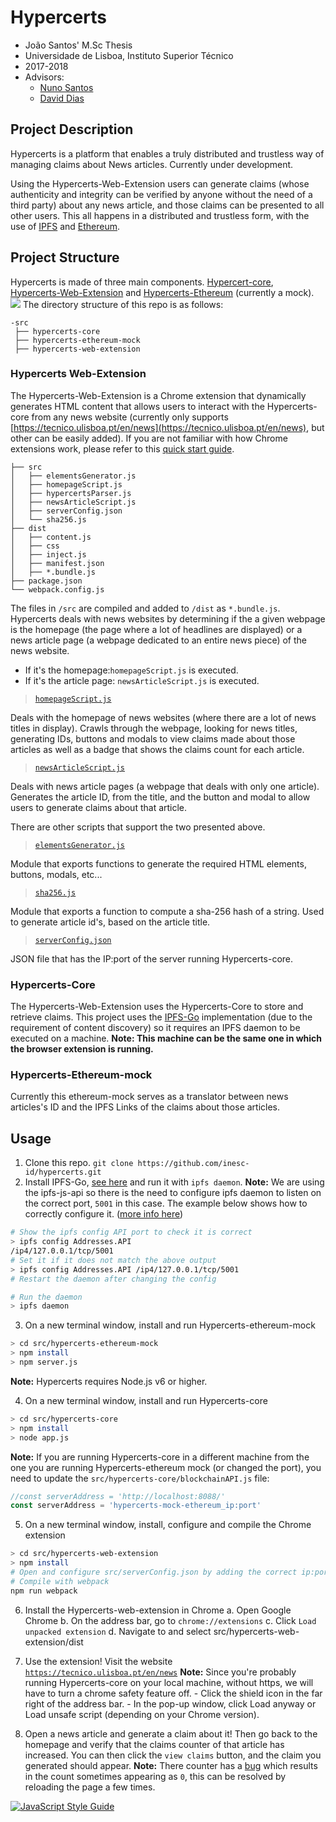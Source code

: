 # Hypercerts

- João Santos' M.Sc Thesis
- Universidade de Lisboa, Instituto Superior Técnico
- 2017-2018
- Advisors: 
  - [Nuno Santos](http://www.gsd.inesc-id.pt/~nsantos/)
  - [David Dias](http://daviddias.me/)

## Project Description

Hypercerts is a platform that enables a truly distributed and trustless way of managing claims about News articles.
Currently under development.

Using the Hypercerts-Web-Extension users can generate claims  (whose authenticity and integrity can be verified by anyone without the need of a third party) about any news article, and those claims can be presented to all other users. This all happens in a distributed and trustless form, with the use of [IPFS](https://ipfs.io) and [Ethereum](https://www.ethereum.org).

## Project Structure
Hypercerts is made of three main components. [Hypercert-core](https://github.com/inesc-id/hypercerts/tree/master/src/hypercerts-core), [Hypercerts-Web-Extension](https://github.com/inesc-id/hypercerts/tree/master/src/hypercerts-web-extension) and [Hypercerts-Ethereum](https://github.com/inesc-id/hypercerts/tree/master/src/hypercerts-ethereum-mock) (currently a mock).
![](https://github.com/inesc-id/hypercerts-pm/blob/master/images/hc-arch2.jpg?raw=true)
The directory structure of this repo is as follows:
```
-src
 ├── hypercerts-core
 ├── hypercerts-ethereum-mock
 ├── hypercerts-web-extension
 ```
### Hypercerts Web-Extension
The Hypercerts-Web-Extension is a Chrome extension that dynamically generates HTML content that allows users to interact with the Hypercerts-core from any news website (currently only supports [https://tecnico.ulisboa.pt/en/news](https://tecnico.ulisboa.pt/en/news), but other can be easily added).
If you are not familiar with how Chrome extensions work, please refer to this [quick start guide](https://developer.chrome.com/extensions/getstarted).
```
├── src
│   ├── elementsGenerator.js
│   ├── homepageScript.js
│   ├── hypercertsParser.js
│   ├── newsArticleScript.js
│   ├── serverConfig.json
│   └── sha256.js
├── dist
│   ├── content.js
│   ├── css
│   ├── inject.js
│   ├── manifest.json
│   ├── *.bundle.js
├── package.json
└── webpack.config.js
```

The files in `/src` are compiled and added to `/dist` as `*.bundle.js`.
Hypercerts deals with news websites by determining if the a given webpage is the homepage (the page where a lot of headlines are displayed) or a news article page (a webpage dedicated to an entire news piece) of the news website. 
- If it's the homepage:`homepageScript.js` is executed.
- If it's the article page: `newsArticleScript.js` is executed. 
 
> [`homepageScript.js`](https://github.com/inesc-id/hypercerts/blob/weekly-goals-build-extension/src/hypercerts-web-extension/src/homepageScript.js)

Deals with the homepage of news websites (where there are a lot of news titles in display). Crawls through the webpage, looking for news titles, generating IDs, buttons and modals to view claims made about those articles as well as a badge that shows the claims count for each article. 

> [`newsArticleScript.js`](https://github.com/inesc-id/hypercerts/blob/weekly-goals-build-extension/src/hypercerts-web-extension/src/newsArticleScript.js)

Deals with news article pages (a webpage that deals with only one article). Generates the article ID, from the title, and the button and modal to allow users to generate claims about that article.

There are other scripts that support the two presented above.
> [`elementsGenerator.js`](https://github.com/inesc-id/hypercerts/blob/weekly-goals-build-extension/src/hypercerts-web-extension/src/elementsGenerator.js)

Module that exports functions to generate the required HTML elements, buttons, modals, etc...

> [`sha256.js`](https://github.com/inesc-id/hypercerts/blob/weekly-goals-build-extension/src/hypercerts-web-extension/src/sha256.js)

Module that exports a function to compute a sha-256 hash of a string. Used to generate article id's, based on the article title.

> [`serverConfig.json`](https://github.com/inesc-id/hypercerts/blob/weekly-goals-build-extension/src/hypercerts-web-extension/src/serverConfig.json)

JSON file that has the IP:port of the server running Hypercerts-core.

### Hypercerts-Core

The Hypercerts-Web-Extension uses the Hypercerts-Core to store and retrieve claims.
This project uses the [IPFS-Go](https://github.com/ipfs/go-ipfs) implementation (due to the requirement of content discovery) so it requires an IPFS daemon to be executed on a machine. 
**Note: This machine can be the same one in which the browser extension is running.**

### Hypercerts-Ethereum-mock
Currently this ethereum-mock serves as a translator between news articles's ID and the IPFS Links of the claims about those articles.

## Usage
1. Clone this repo.
`git clone https://github.com/inesc-id/hypercerts.git` 
2. Install IPFS-Go, [see here](https://github.com/ipfs/go-ipfs#install) and run it with `ipfs daemon`.
**Note:** We are using the ipfs-js-api so there is the need to configure ipfs daemon to listen on the correct port, `5001` in this case. The example below shows how to correctly configure it. ([more info here](https://github.com/ipfs/js-ipfs-api#install))
```sh
# Show the ipfs config API port to check it is correct
> ipfs config Addresses.API
/ip4/127.0.0.1/tcp/5001
# Set it if it does not match the above output
> ipfs config Addresses.API /ip4/127.0.0.1/tcp/5001
# Restart the daemon after changing the config

# Run the daemon
> ipfs daemon
```
3. On a new terminal window, install and run Hypercerts-ethereum-mock
```sh
> cd src/hypercerts-ethereum-mock
> npm install
> npm server.js
```
**Note:** Hypercerts requires Node.js v6 or higher.

4. On a new terminal window, install and run Hypercerts-core
```sh
> cd src/hypercerts-core
> npm install
> node app.js
```

**Note:** If you are running Hypercerts-core in a different machine from the one you are running Hypercerts-ethereum mock (or changed the port), you need to update the `src/hypercerts-core/blockchainAPI.js` file:
```js
//const serverAddress = 'http://localhost:8088/'
const serverAddress = 'hypercerts-mock-ethereum_ip:port'
```



5. On a new terminal window, install, configure and compile the Chrome extension
```sh
> cd src/hypercerts-web-extension
> npm install
# Open and configure src/serverConfig.json by adding the correct ip:port of your running IPFS daemon in serverAddress (ignore the _serverAddress)
# Compile with webpack
npm run webpack
```
6. Install the Hypercerts-web-extension in Chrome
    a. Open Google Chrome
    b. On the address bar, go to `chrome://extensions`
    c. Click `Load unpacked extension`
    d. Navigate to and select src/hypercerts-web-extension/dist

7. Use the extension! Visit the website [`https://tecnico.ulisboa.pt/en/news`](https://tecnico.ulisboa.pt/en/news)
**Note:** Since you're probably running Hypercerts-core on your local machine, without https, we will have to turn a chrome safety feature off.
            - Click the shield icon in the far right of the address bar.
            - In the pop-up window, click Load anyway or Load unsafe script (depending on your Chrome version).

8. Open a news article and generate a claim about it! Then go back to the homepage and verify that the claims counter of that article has increased. You can then click the `view claims` button, and the claim you generated should appear.
**Note:** There counter has a [bug](https://github.com/inesc-id/hypercerts/issues/7) which results in the count sometimes appearing as `0`, this can be resolved by reloading the page a few times.

[![JavaScript Style Guide](https://cdn.rawgit.com/standard/standard/master/badge.svg)](https://github.com/standard/standard)
